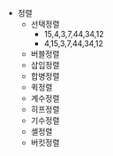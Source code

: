 - 정렬
	- 선택정렬
		- 15,4,3,7,44,34,12
		- 4,15,3,7,44,34,12
	- 버블정렬
	- 삽입정렬
	- 합병정렬
	- 퀵정렬
	- 계수정렬
	- 히프정렬
	- 기수정렬
	- 셸정렬
	- 버킷정렬